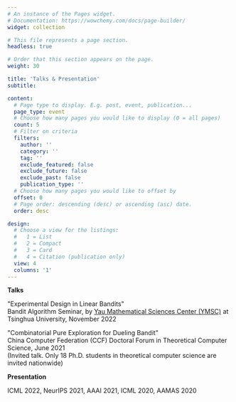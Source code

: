 ```yaml
---
# An instance of the Pages widget.
# Documentation: https://wowchemy.com/docs/page-builder/
widget: collection

# This file represents a page section.
headless: true

# Order that this section appears on the page.
weight: 30

title: 'Talks & Presentation'
subtitle:

content:
  # Page type to display. E.g. post, event, publication...
  page_type: event
  # Choose how many pages you would like to display (0 = all pages)
  count: 5
  # Filter on criteria
  filters:
    author: ''
    category: ''
    tag: ''
    exclude_featured: false
    exclude_future: false
    exclude_past: false
    publication_type: ''
  # Choose how many pages you would like to offset by
  offset: 0
  # Page order: descending (desc) or ascending (asc) date.
  order: desc

design:
  # Choose a view for the listings:
  #   1 = List
  #   2 = Compact
  #   3 = Card
  #   4 = Citation (publication only)
  view: 4
  columns: '1'
---
```


**Talks**

"Experimental Design in Linear Bandits"  
Bandit Algorithm Seminar, by [Yau Mathematical Sciences Center (YMSC)](https://ymsc.tsinghua.edu.cn/en/) at Tsinghua University, November 2022

"Combinatorial Pure Exploration for Dueling Bandit"  
China Computer Federation (CCF) Doctoral Forum in Theoretical Computer Science, June 2021  
(Invited talk. Only 18 Ph.D. students in theoretical computer science are invited nationwide)

**Presentation**

ICML 2022, NeurIPS 2021, AAAI 2021, ICML 2020, AAMAS 2020
